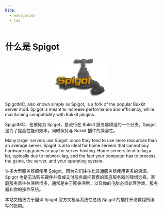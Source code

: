 ```yaml
---
hide:
  - navigation
  - toc
---
```


# 什么是 Spigot

<p align="center">
  <a href="https://www.spigotmc.org/"><img src="official-plugin-development/images/spigot.png" alt="spigotmc-logo"></a>
</p>

SpigotMC, also known simply as Spigot, is a fork of the popular Bukkit server mod. Spigot is meant to increase performance and efficiency, while maintaining compatibility with Bukkit plugins.

SpigotMC，也被称为 Spigot，是流行在 Bukkit 服务器模组的一个分支。Spigot 是为了提高性能和效率，同时保持与 Bukkit 插件的兼容性。

Many larger servers use Spigot, since they tend to use more resources than an average server. Spigot is also ideal for home servers that cannot buy hardware upgrades or pay for server hosting. Home servers tend to lag a lot, typically due to network lag, and the fact your computer has to process the game, the server, and your operating system.

许多大型服务器都使用 Spigot，因为它们往往比普通服务器使用更多的资源。Spigot 也是无法购买硬件升级或支付服务器托管费的家庭服务器的理想选择。家庭服务器往往滞后很多，通常是由于网络滞后，以及你的电脑必须处理游戏、服务器和你的操作系统。

本站文档致力于翻译 Spigot 官方文档与系统性总结 Spigot 的插件开发教程所编写的指南。
